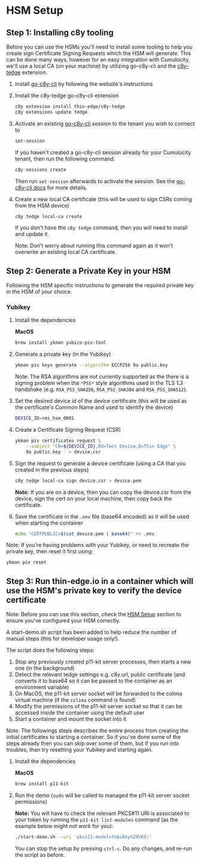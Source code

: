 # HSM Setup

## Step 1: Installing c8y tooling

Before you can use the HSMs you'll need to install some tooling to help you create sign Certificate Signing Requests which the HSM will generate. This can be done many ways, however for an easy integration with Cumulocity, we'll use a local CA (on your machine) by utilizing go-c8y-cli and the [c8y-tedge](https://github.com/thin-edge/c8y-tedge) extension.


1. Install [go-c8y-cli](https://goc8ycli.netlify.app/docs/installation/shell-installation/) by following the website's instructions

1. Install the c8y-tedge go-c8y-cli extension

    ```sh
    c8y extension install thin-edge/c8y-tedge
    c8y extensions update tedge
    ```

1. Activate an existing [go-c8y-cli](https://goc8ycli.netlify.app/) session to the tenant you wish to connect to

    ```sh
    set-session
    ```

    If you haven't created a go-c8y-cli session already for your Cumulocity tenant, then run the following command:

    ```sh
    c8y sessions create
    ```

    Then run `set-session` afterwards to activate the session. See the [go-c8y-cli docs](https://goc8ycli.netlify.app/docs/gettingstarted/#basics) for more details.

1. Create a new local CA certificate (this will be used to sign CSRs coming from the HSM device)

    ```sh
    c8y tedge local-ca create
    ```

    If you don't have the `c8y tedge` command, then you will need to install and update it.

    Note: Don't worry about running this command again as it won't overwrite an existing local CA certificate.

## Step 2: Generate a Private Key in your HSM

Following the HSM specific instructions to generate the required private key in the HSM of your choice.

### Yubikey

1. Install the dependencies

    **MacOS**

    ```sh
    brew install ykman yubico-piv-tool
    ```

1. Generate a private key (in the Yubikey)

    ```sh
    ykman piv keys generate --algorithm ECCP256 9a public.key
    ```

    Note: The RSA algorithms are not currently supported as the there is a signing problem when the `*PSS*` style algorithms used in the TLS 1.3 handshake (e.g. `RSA_PSS_SHA256`, `RSA_PSS_SHA384` and `RSA_PSS_SHA512`).

1. Set the desired device id of the device certificate (this will be used as the certificate's Common Name and used to identify the device)

    ```sh
    DEVICE_ID=rmi_hsm_0001
    ```

1. Create a Certificate Signing Request (CSR)

    ```sh
    ykman piv certificates request \
        --subject "CN=${DEVICE_ID},OU=Test Device,O=Thin Edge" \
        9a public.key - > device.csr
    ```

1. Sign the request to generate a device certificate (using a CA that you created in the previous steps)

    ```sh
    c8y tedge local-ca sign device.csr > device.pem
    ```

    **Note:** If you are on a device, then you can copy the device.csr from the device, sign the cert on your local machine, then copy back the certificate.

1. Save the certificate in the `.env` file (base64 encoded) as it will be used when starting the container

    ```sh
    echo "CERTPUBLIC=$(cat device.pem | base64)" >> .env
    ```

Note: If you're having problems with your Yubikey, or need to recreate the private key, then reset it first using:

```sh
ykman piv reset
```

## Step 3: Run thin-edge.io in a container which will use the HSM's private key to verify the device certificate

Note: Before you can use this section, check the [HSM Setup](#hsm-setup) section to ensure you've configured your HSM correctly.

A start-demo.sh script has been added to help reduce the number of manual steps (this for developer usage only!).

The script does the following steps:

1. Stop any previously created p11-kit server processes, then starts a new one (in the background)
1. Detect the relevant tedge settings e.g. c8y.url, public certificate (and converts it to base64 so it can be passed to the container as an environment variable)
1. On MacOS, the p11-kit server socket will be forwarded to the colima virtual machine (if the `colima` command is found)
1. Modify the permissions of the p11-kit server socket so that it can be accessed inside the container using the default user
1. Start a container and mount the socket into it


Note: The followings steps describes the entire process from creating the initial certificates to starting a container. So if you've done some of the steps already then you can skip over some of them, but if you run into troubles, then try resetting your Yubikey and starting again.

1. Install the dependencies

    **MacOS**

    ```sh
    brew install p11-kit
    ```

1. Run the demo (`sudo` will be called to managed the p11-kit server socket permissions)

    **Note:** You will have to check the relevant PKCS#11 URI is associated to your token by running the `p11-kit list-modules` command (as the example below might not work for you):

    ```sh
    ./start-demo.sh --uri 'pkcs11:model=YubiKey%20YK5;'
    ```

    You can stop the setup by pressing `ctrl-c`. Do any changes, and re-run the script as before.
